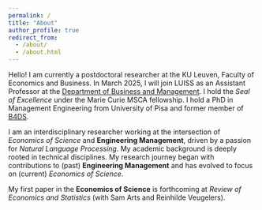 ```yaml
---
permalink: /
title: "About"
author_profile: true
redirect_from: 
  - /about/
  - /about.html
---
```


Hello! I am currently a postdoctoral researcher at the KU Leuven, Faculty of Economics and Business. In March 2025, I will join LUISS as an Assistant Professor at the [Department of Business and Management](https://impresaemanagement.luiss.it/). I hold the _Seal of Excellence_ under the Marie Curie MSCA fellowship. I hold a PhD in Management Engineering from University of Pisa and former member of [B4DS](http://b4ds.unipi.it/).

I am an interdisciplinary researcher working at the intersection of *Economics of Science* and **Engineering Management**, driven by a passion for _Natural Language Processing_. My academic background is deeply rooted in technical disciplines. My research journey began with contributions to (past) **Engineering Management** and has evolved to focus on (current) *Economics of Science*.

My first paper in the **Economics of Science** is forthcoming at _Review of Economics and Statistics_ (with Sam Arts and Reinhilde Veugelers).

